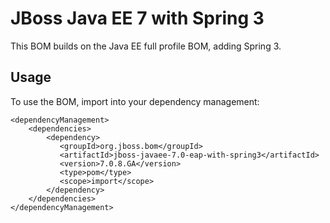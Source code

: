 JBoss Java EE 7 with Spring 3
===============================

This BOM builds on the Java EE full profile BOM, adding Spring 3.
  
Usage
-----

To use the BOM, import into your dependency management:

    <dependencyManagement>
        <dependencies>
            <dependency>
               <groupId>org.jboss.bom</groupId>
               <artifactId>jboss-javaee-7.0-eap-with-spring3</artifactId>
               <version>7.0.8.GA</version>
               <type>pom</type>
               <scope>import</scope>
            </dependency>
        </dependencies>
    </dependencyManagement>
